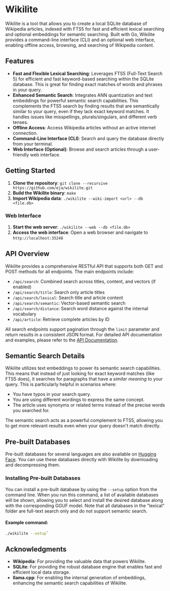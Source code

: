 # Wikilite

Wikilite is a tool that allows you to create a local SQLite database of Wikipedia articles, indexed with FTS5 for fast and efficient lexical searching and optional embeddings for semantic searching. Built with Go, Wikilite provides a command-line interface (CLI) and an optional web interface, enabling offline access, browsing, and searching of Wikipedia content.

## Features

*   **Fast and Flexible Lexical Searching**: Leverages FTS5 (Full-Text Search 5) for efficient and fast keyword-based searching within the SQLite database. This is great for finding exact matches of words and phrases in your query.
*  **Enhanced Semantic Search**: Integrates ANN quantization and text embeddings for powerful semantic search capabilities. This complements the FTS5 search by finding results that are semantically similar to your query, even if they lack exact keyword matches. It handles issues like misspellings, plurals/singulars, and different verb tenses.
*   **Offline Access**: Access Wikipedia articles without an active internet connection.
*   **Command-Line Interface (CLI)**: Search and query the database directly from your terminal.
*   **Web Interface (Optional)**: Browse and search articles through a user-friendly web interface.

## Getting Started

1.  **Clone the repository**: `git clone --recursive https://github.com/eja/wikilite.git`
2.  **Build the Wikilite binary**: `make`
3.  **Import Wikipedia data**:  `./wikilite --wiki-import <url> --db <file.db>`

### Web Interface

1.  **Start the web server**: `./wikilite --web --db <file.db>`
2.  **Access the web interface**: Open a web browser and navigate to `http://localhost:35248`

## API Overview

Wikilite provides a comprehensive RESTful API that supports both GET and POST methods for all endpoints. The main endpoints include:

* `/api/search`: Combined search across titles, content, and vectors (if enabled)
* `/api/search/title`: Search only article titles
* `/api/search/lexical`: Search title and article content
* `/api/search/semantic`: Vector-based semantic search
* `/api/search/distance`: Search word distance against the internal vocabulary
* `/api/article`: Retrieve complete articles by ID

All search endpoints support pagination through the `limit` parameter and return results in a consistent JSON format. For detailed API documentation and examples, please refer to the [API Documentation](API.md).

## Semantic Search Details

Wikilite utilizes text embeddings to power its semantic search capabilities. This means that instead of just looking for exact keyword matches (like FTS5 does), it searches for paragraphs that have a *similar meaning* to your query. This is particularly helpful in scenarios where:

*   You have typos in your search query.
*   You are using different wordings to express the same concept.
*   The article uses synonyms or related terms instead of the precise words you searched for.

The semantic search acts as a powerful complement to FTS5, allowing you to get more relevant results even when your query doesn't match directly.

## Pre-built Databases

Pre-built databases for several languages are also available on [Hugging Face](https://huggingface.co/datasets/eja/wikilite/tree/main). You can use these databases directly with Wikilite by downloading and decompressing them.

### Installing Pre-built Databases
You can install a pre-built database by using the `--setup` option from the command line. When you run this command, a list of available databases will be shown, allowing you to select and install the desired database along with the corresponding GGUF model. Note that all databases in the "lexical" folder are full-text search only and do not support semantic search.

#### Example command:
```bash
./wikilite --setup`
```

## Acknowledgments

*   **Wikipedia**: For providing the valuable data that powers Wikilite.
*   **SQLite**: For providing the robust database engine that enables fast and efficient local data storage.
*   **llama.cpp**: For enabling the internal generation of embeddings, enhancing the semantic search capabilities of Wikilite.
